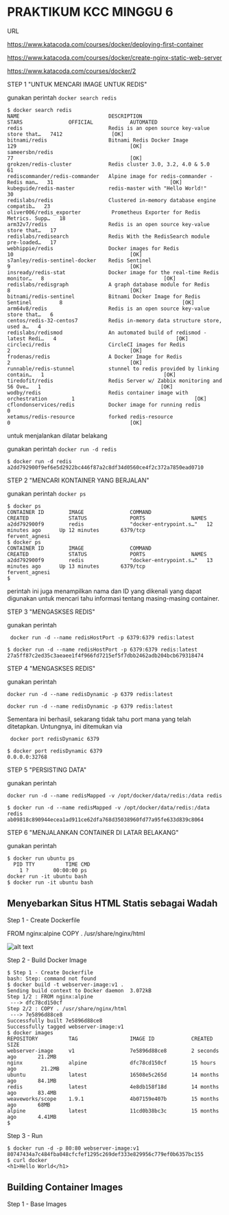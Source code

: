 # PRAKTIKUM KCC MINGGU 6

URL

https://www.katacoda.com/courses/docker/deploying-first-container

https://www.katacoda.com/courses/docker/create-nginx-static-web-server

https://www.katacoda.com/courses/docker/2

STEP 1 "UNTUK MENCARI IMAGE UNTUK REDIS"

gunakan perintah ```docker search redis```

```
$ docker search redis
NAME                             DESCRIPTION                                     STARS               OFFICIAL            AUTOMATED
redis                            Redis is an open source key-value store that…   7412                [OK]
bitnami/redis                    Bitnami Redis Docker Image                      129                                     [OK]
sameersbn/redis                                                                  77                                      [OK]
grokzen/redis-cluster            Redis cluster 3.0, 3.2, 4.0 & 5.0               61
rediscommander/redis-commander   Alpine image for redis-commander - Redis man…   31                                      [OK]
kubeguide/redis-master           redis-master with "Hello World!"                30
redislabs/redis                  Clustered in-memory database engine compatib…   23
oliver006/redis_exporter          Prometheus Exporter for Redis Metrics. Supp…   18
arm32v7/redis                    Redis is an open source key-value store that…   17
redislabs/redisearch             Redis With the RedisSearch module pre-loaded…   17
webhippie/redis                  Docker images for Redis                         10                                      [OK]
s7anley/redis-sentinel-docker    Redis Sentinel                                  9                                       [OK]
insready/redis-stat              Docker image for the real-time Redis monitor…   8                                       [OK]
redislabs/redisgraph             A graph database module for Redis               8                                       [OK]
bitnami/redis-sentinel           Bitnami Docker Image for Redis Sentinel         8                                       [OK]
arm64v8/redis                    Redis is an open source key-value store that…   6
centos/redis-32-centos7          Redis in-memory data structure store, used a…   4
redislabs/redismod               An automated build of redismod - latest Redi…   4                                       [OK]
circleci/redis                   CircleCI images for Redis                       2                                       [OK]
frodenas/redis                   A Docker Image for Redis                        2                                       [OK]
runnable/redis-stunnel           stunnel to redis provided by linking contain…   1                                       [OK]
tiredofit/redis                  Redis Server w/ Zabbix monitoring and S6 Ove…   1                                       [OK]
wodby/redis                      Redis container image with orchestration        1                                       [OK]
cflondonservices/redis           Docker image for running redis                  0
xetamus/redis-resource           forked redis-resource                           0                                       [OK]
```

untuk menjalankan dilatar belakang

gunakan perintah ```docker run -d redis```

```
$ docker run -d redis
a2dd792900f9ef6e5d2922bc446f87a2c8df34d0560ce4f2c372a7850ead0710
```

STEP 2 "MENCARI KONTAINER YANG BERJALAN"

gunakan perintah ```docker ps```

```
$ docker ps
CONTAINER ID        IMAGE               COMMAND                  CREATED             STATUS              PORTS               NAMES
a2dd792900f9        redis               "docker-entrypoint.s…"   12 minutes ago      Up 12 minutes       6379/tcp            fervent_agnesi
$ docker ps
CONTAINER ID        IMAGE               COMMAND                  CREATED             STATUS              PORTS               NAMES
a2dd792900f9        redis               "docker-entrypoint.s…"   13 minutes ago      Up 13 minutes       6379/tcp            fervent_agnesi
$
```

perintah ini juga menampilkan nama dan ID yang dikenali yang dapat digunakan untuk mencari tahu informasi tentang masing-masing container.

STEP 3 "MENGASKSES REDIS"

gunakan perintah 

``` docker run -d --name redisHostPort -p 6379:6379 redis:latest```

```
$ docker run -d --name redisHostPort -p 6379:6379 redis:latest
27a5ff87c2ed35c3aeaee1f4f966fd7215ef5f7dbb2462adb204bcb679318474
```

STEP 4 "MENGASKSES REDIS"

gunakan perintah

```docker run -d --name redisDynamic -p 6379 redis:latest```

```
docker run -d --name redisDynamic -p 6379 redis:latest
```

Sementara ini berhasil, sekarang tidak tahu port mana yang telah ditetapkan. Untungnya, ini ditemukan via

``` docker port redisDynamic 6379```

```
$ docker port redisDynamic 6379
0.0.0.0:32768
```

STEP 5 "PERSISTING DATA"

gunakan perintah 

```docker run -d --name redisMapped -v /opt/docker/data/redis:/data redis```

```
$ docker run -d --name redisMapped -v /opt/docker/data/redis:/data redis
ab09818c890944ecea1ad911ce62dfa768d35038960fd77a95fe633d839c8064
```

STEP 6 "MENJALANKAN CONTAINER DI LATAR BELAKANG"

gunakan perintah 

```
$ docker run ubuntu ps
  PID TTY          TIME CMD
    1 ?        00:00:00 ps
docker run -it ubuntu bash
$ docker run -it ubuntu bash
```


## Menyebarkan Situs HTML Statis sebagai Wadah ##

Step 1 - Create Dockerfile

FROM nginx:alpine
COPY . /usr/share/nginx/html

![alt text](IMG6/1.png)

Step 2 - Build Docker Image

```
$ Step 1 - Create Dockerfile
bash: Step: command not found
$ docker build -t webserver-image:v1 .
Sending build context to Docker daemon  3.072kB
Step 1/2 : FROM nginx:alpine
 ---> dfc78cd150cf
Step 2/2 : COPY . /usr/share/nginx/html
 ---> 7e5896d88ce8
Successfully built 7e5896d88ce8
Successfully tagged webserver-image:v1
$ docker images
REPOSITORY          TAG                 IMAGE ID            CREATED             SIZE
webserver-image     v1                  7e5896d88ce8        2 seconds ago       21.2MB
nginx               alpine              dfc78cd150cf        15 hours ago        21.2MB
ubuntu              latest              16508e5c265d        14 months ago       84.1MB
redis               latest              4e8db158f18d        14 months ago       83.4MB
weaveworks/scope    1.9.1               4b07159e407b        15 months ago       68MB
alpine              latest              11cd0b38bc3c        15 months ago       4.41MB
$
```

Step 3 - Run

```
$ docker run -d -p 80:80 webserver-image:v1
80747434a7c484fba048cfcfef1295c269def333e829956c779ef0b6357bc155
$ curl docker
<h1>Hello World</h1>
```

## Building Container Images ##

Step 1 - Base Images

